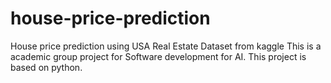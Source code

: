# house-price-prediction
House price prediction using USA Real Estate Dataset from kaggle 
This is a academic group project for Software development for AI. This project is based on python.
